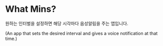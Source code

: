 # What Mins?

원하는 인터벌을 설정하면 해당 시각마다 음성알림을 주는 앱입니다.

(An app that sets the desired interval and gives a voice notification at that time.)
